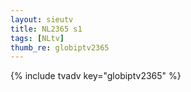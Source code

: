 ```yaml
--- 
layout: sieutv
title: NL2365 s1
tags: [NLtv]
thumb_re: globiptv2365
---
```

{% include tvadv key="globiptv2365" %} 
